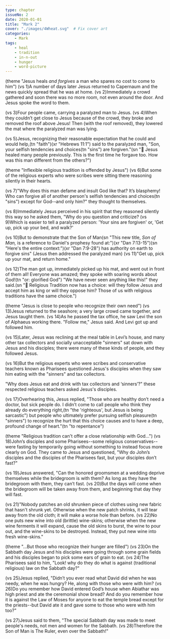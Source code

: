 ```yaml
---
type: chapter
issueNo: 2
date: 2020-01-01
title: "Mark 2"
cover: "./images/4Wheat.svg"  # Fix cover art
categories:
    - Mark
tags:
    - heal
    - tradition
    - in-n-out
    - hunger
    - word-picture
---
```


(theme "Jesus heals *and forgives* a man who spares no cost to come to him")
(vs 1)A number of days later Jesus returned to Capernaum and the news quickly spread that he was at home.  (vs 2)Immediately a crowd gathered and soon there was no more room, not even around the door.  And Jesus spoke the word to them.

(vs 3)Four people came, carrying a paralyzed man to Jesus.  (vs 4)When they couldn’t get close to Jesus because of the crowd, they broke and removed the roof above Jesus! Then (with the roof removed), they lowered the mat where the paralyzed man was lying.

(vs 5)Jesus, recognizing their reasonable expectation that he could and would help,(tn "faith")(xr "Hebrews 11:1") said to the paralyzed man, "Son, your selfish tendencies and choices(tn "sins") are forgiven."(sn "🔑 Jesus healed many people previously.  This is the first time he forgave too.  How was this man different from the others?")

(theme "Inflexible religious tradition is offended by Jesus")
(vs 6)But some of the religious experts who were scribes were sitting there reasoning silently in their hearts.

(vs 7)"Why does this man defame and insult God like that?  It’s blasphemy!  Who can forgive all of another person's selfish tendencies and choices(tn "sins") except for God--and only him?" they thought to themselves.

(vs 8)Immediately Jesus perceived in his spirit that they reasoned silently this way so he asked them, "Why do you question and criticize?  (vs 9)Which is easier to tell a paralyzed person:  'Your sins are forgiven' or, 'Get up, pick up your bed, and walk?'

(vs 10)But to demonstrate that the Son of Man(sn "This new title, *Son of Man,* is a reference to Daniel's prophesy found at:")(xr "Dan 7:13-15")(sn "Here's the entire context:")(xr "Dan 7:9-28") has authority on earth to forgive sins" (Jesus then addressed the paralyzed man) (vs 11)"Get up, pick up your mat, and return home."

(vs 12)The man got up, immediately picked up his mat, and went out in front of them all! Everyone was amazed; they spoke with soaring words about God!(tn "or: glorified God") "We have never seen anything like this!" they said.(sn "🔑 Religious Tradition now has a choice: will they follow Jesus and accept him as king or will they oppose him?  Those of us with religious traditions have the same choice.")

(theme "Jesus is close to people who recognize their own need")
(vs 13)Jesus returned to the seashore; a very large crowd came together, and Jesus taught them.  (vs 14)As he passed the tax office, he saw Levi the son of Alphaeus working there. "Follow me," Jesus said. And Levi got up and followed him.

(vs 15)Later, Jesus was reclining at the meal table in Levi’s house, and many other tax collectors and socially unacceptable "sinners" sat down with Jesus and his disciples; there were many of these kinds of people, and they followed Jesus.

(vs 16)But the religious experts who were scribes and conservative teachers known as Pharisees questioned Jesus's disciples when they saw him eating with the "sinners" and tax collectors.

"Why does Jesus eat and drink with tax collectors and ‘sinners’?" these respected religious teachers asked Jesus's disciples.

(vs 17)Overhearing this, Jesus replied, "Those who are healthy don’t need a doctor, but sick people do. I didn’t come to call people who think they already do everything right,(tn "the 'righteous', but Jesus is being sarcastic") but people who ultimately prefer pursuing selfish pleasure(tn "sinners") to recognize the hurt that this choice causes and to have a deep, profound change of heart."(tn "to repentance")

(theme "Religious tradition can't offer a close relationship with God...")
(vs 18)John’s disciples and some Pharisees--some religious conservatives--were fasting by temporarily going without something to instead focus more clearly on God. They came to Jesus and questioned, "Why do John’s disciples and the disciples of the Pharisees fast, but your disciples don’t fast?"

(vs 19)Jesus answered, "Can the honored groomsmen at a wedding deprive themselves while the bridegroom is with them?  As long as they have the bridegroom with them, they can’t fast.  (vs 20)But the days will come when the bridegroom will be taken away from them, and beginning that day they will fast.

(vs 21)"Nobody patches an old shrunken piece of clothes using new fabric that hasn't shrunk yet. Otherwise when the new patch shrinks, it will tear away from the old cloth; it will make a worse hole than before.  (vs 22)No one puts new wine into old (brittle) wine-skins; otherwise when the new wine ferments it will expand, cause the old skins to burst, the wine to pour out, and the wine-skins to be destroyed. Instead, they put new wine into fresh wine-skins."

(theme "...But those who recognize their hunger are filled")
(vs 23)On the Sabbath day Jesus and his disciples were going through some grain fields and his disciples began to pick some ears of grain to eat.  (vs 24)The Pharisees said to him, "Look! why do they do what is against (traditional religious) law on the Sabbath day?"

(vs 25)Jesus replied, "Didn’t you ever read what David did when he was needy, when he was hungry?  He, along with those who were with him?  (vs 26)Do you remember how David entered God’s house when Abiathar was high priest and ate the ceremonial show bread? And do you remember how it is against the Law of Moses for anyone to eat the temple bread except for the priests--but David ate it and gave some to those who were with him too?"

(vs 27)Jesus said to them, "The special Sabbath day was made to meet people's needs, not men and women for the Sabbath.  (vs 28)Therefore the Son of Man is The Ruler, even over the Sabbath!"
